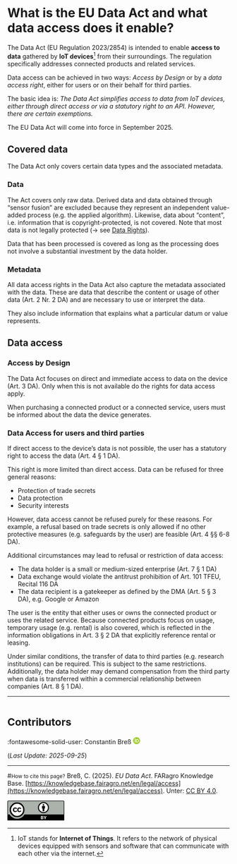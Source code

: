 # What is the EU Data Act and what data access does it enable?

The Data Act (EU Regulation 2023/2854) is intended to enable **access to data** gathered by **IoT devices**[^1] from their surroundings.
The regulation specifically addresses connected products and related services.

Data access can be achieved in two ways:
*Access by Design* or by a *data access right*, either for users or on their behalf for third parties.

The basic idea is: 
*The Data Act simplifies access to data from IoT devices, either through direct access or via a statutory right to an API.
However, there are certain exemptions.*

The EU Data Act will come into force in September 2025.

[^1]: IoT stands for **Internet of Things**. It refers to the network of physical devices equipped with sensors and software that can communicate with each other via the internet.


## Covered data  

The Data Act only covers certain data types and the associated metadata.

### Data

The Act covers only raw data.
Derived data and data obtained through “sensor fusion” are excluded because they represent an independent value-added process (e.g. the applied algorithm). 
Likewise, data about “content”, i.e. information that is copyright-protected, is not covered.
Note that most data is not legally protected (&rarr; see [Data Rights](rights.md)). 

Data that has been processed is covered as long as the processing does not involve a substantial investment by the data holder.

### Metadata

All data access rights in the Data Act also capture the metadata associated with the data.
These are data that describe the content or usage of other data (Art. 2 Nr. 2 DA)
and are necessary to use or interpret the data.

They also include information that explains what a particular datum or value represents.


## Data access  

### Access by Design

The Data Act focuses on direct and immediate access to data on the device (Art. 3 DA).
Only when this is not available do the rights for data access apply. 

When purchasing a connected product or a connected service, users must be informed about the data the device generates.

### Data Access for users and third parties

If direct access to the device’s data is not possible, the user has a statutory right to access the data (Art. 4 § 1 DA).

This right is more limited than direct access.
Data can be refused for three general reasons:

- Protection of trade secrets  
- Data protection
- Security interests  

However, data access cannot be refused purely for these reasons.
For example, a refusal based on trade secrets is only allowed if no other protective measures (e.g. safeguards by the user) are feasible (Art. 4 §§ 6-8 DA).

Additional circumstances may lead to refusal or restriction of data access:

- The data holder is a small or medium-sized enterprise (Art. 7 § 1 DA)
- Data exchange would violate the antitrust prohibition of Art. 101 TFEU, Recital 116 DA
- The data recipient is a gatekeeper as defined by the DMA (Art. 5 § 3 DA), e.g. Google or Amazon

The user is the entity that either uses or owns the connected product or uses the related service.
Because connected products focus on usage, temporary usage (e.g. rental) is also covered,
which is reflected in the information obligations in Art. 3 § 2 DA that explicitly reference rental or leasing.

Under similar conditions, the transfer of data to third parties (e.g. research institutions) can be required.
This is subject to the same restrictions.
Additionally, the data holder may demand compensation from the third party when data is transferred within a commercial relationship between companies (Art. 8 § 1 DA).



---
# <small>Contributors</small>
:fontawesome-solid-user: Constantin Breß [![ORCID icon](../images/ORCID-iD_icon_16x16.png)](https://orcid.org/0000-0002-2133-1541)

(*Last Update: 2025-09-25*)

---
#<small>How to cite this page?</small>
Breß, C. (2025). *EU Data Act*. FARagro Knowledge Base. [https://knowledgebase.fairagro.net/en/legal/access](https://knowledgebase.fairagro.net/en/legal/access). Unter: [CC BY 4.0](https://creativecommons.org/licenses/by/4.0/).  

[![CC BY Logo](../images/cc-by.png)](https://creativecommons.org/licenses/by/4.0/)
